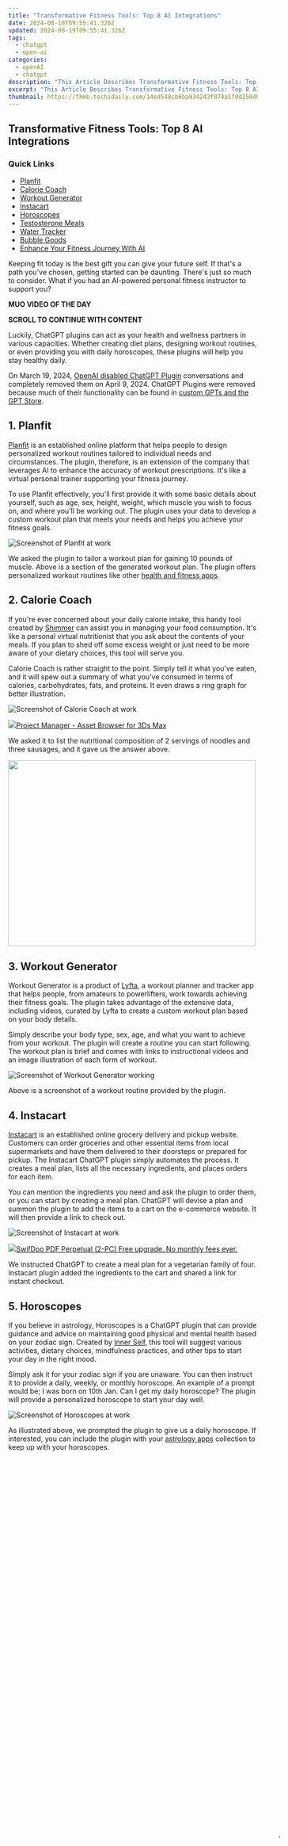 ```yaml
---
title: "Transformative Fitness Tools: Top 8 AI Integrations"
date: 2024-08-18T09:55:41.326Z
updated: 2024-08-19T09:55:41.326Z
tags:
  - chatgpt
  - open-ai
categories:
  - openAI
  - chatgpt
description: "This Article Describes Transformative Fitness Tools: Top 8 AI Integrations"
excerpt: "This Article Describes Transformative Fitness Tools: Top 8 AI Integrations"
thumbnail: https://thmb.techidaily.com/14ed548cb6ba934243f074a1f0d25040231f7c304990988423a92ecc2a56b8e7.jpg
---
```


## Transformative Fitness Tools: Top 8 AI Integrations

### Quick Links

* [Planfit](https://dymocks-australia.pxf.io/lxv4xa)
* [Calorie Coach](https://aofit.pxf.io/mmjyxq)
* [Workout Generator](https://newchic.sjv.io/jzg4zq)
* [Instacart](https://aidotcom.pxf.io/nkz4kv)
* [Horoscopes](https://mindmanager.sjv.io/anq2nj)
* [Testosterone Meals](https://modlily.sjv.io/aw92wr)
* [Water Tracker](https://arkmc.pxf.io/znergr)
* [Bubble Goods](https://getlyla.pxf.io/ek9gkg)
* [Enhance Your Fitness Journey With AI](https://newchic.sjv.io/jzg4zq)

 Keeping fit today is the best gift you can give your future self. If that's a path you've chosen, getting started can be daunting. There's just so much to consider. What if you had an AI-powered personal fitness instructor to support you?

**MUO VIDEO OF THE DAY**

**SCROLL TO CONTINUE WITH CONTENT**

 Luckily, ChatGPT plugins can act as your health and wellness partners in various capacities. Whether creating diet plans, designing workout routines, or even providing you with daily horoscopes, these plugins will help you stay healthy daily.

 On March 19, 2024, [OpenAI disabled ChatGPT Plugin](https://help.openai.com/en/articles/8988022-winding-down-the-chatgpt-plugins-beta) conversations and completely removed them on April 9, 2024\. ChatGPT Plugins were removed because much of their functionality can be found in [custom GPTs and the GPT Store](https://www.makeuseof.com/how-to-use-chatgpt-custom-gpt-store/).

## 1\. Planfit

[Planfit](https://www.planfit.ai/) is an established online platform that helps people to design personalized workout routines tailored to individual needs and circumstances. The plugin, therefore, is an extension of the company that leverages AI to enhance the accuracy of workout prescriptions. It's like a virtual personal trainer supporting your fitness journey.

 To use Planfit effectively, you'll first provide it with some basic details about yourself, such as age, sex, height, weight, which muscle you wish to focus on, and where you'll be working out. The plugin uses your data to develop a custom workout plan that meets your needs and helps you achieve your fitness goals.

![Screenshot of Planfit at work](https://static1.makeuseofimages.com/wordpress/wp-content/uploads/2023/08/planfit.jpg)

 We asked the plugin to tailor a workout plan for gaining 10 pounds of muscle. Above is a section of the generated workout plan. The plugin offers personalized workout routines like other [health and fitness apps](https://www.makeuseof.com/best-beginner-workout-apps-fitness-newbies/).

## 2\. Calorie Coach

 If you're ever concerned about your daily calorie intake, this handy tool created by [Shimmer](https://shimmer.ooo/) can assist you in managing your food consumption. It's like a personal virtual nutritionist that you ask about the contents of your meals. If you plan to shed off some excess weight or just need to be more aware of your dietary choices, this tool will serve you.

 Calorie Coach is rather straight to the point. Simply tell it what you've eaten, and it will spew out a summary of what you've consumed in terms of calories, carbohydrates, fats, and proteins. It even draws a ring graph for better illustration.

![Screenshot of Calorie Coach at work](https://static1.makeuseofimages.com/wordpress/wp-content/uploads/2023/08/calorie-coach.jpg)

<!-- affiliate ads begin -->
<a href="https://secure.2checkout.com/order/checkout.php?PRODS=4709458&QTY=1&AFFILIATE=108875&CART=1"><img src="https://3d-kstudio.com/wp-content/uploads/2019/10/Project-Manager-version-3-1600x900-768x419.jpg" border="0">Project Manager - Asset Browser for 3Ds Max</a>
<!-- affiliate ads end -->
 We asked it to list the nutritional composition of 2 servings of noodles and three sausages, and it gave us the answer above.

<!-- affiliate ads begin -->
<a href="https://electronicx.pxf.io/c/5597632/1872456/14483" target="_top" id="1872456"><img src="//a.impactradius-go.com/display-ad/14483-1872456" border="0" alt="" width="500" height="375"/></a><img height="0" width="0" src="https://imp.pxf.io/i/5597632/1872456/14483" style="position:absolute;visibility:hidden;" border="0" />
<!-- affiliate ads end -->
## 3\. Workout Generator

 Workout Generator is a product of [Lyfta](https://www.lyfta.app/), a workout planner and tracker app that helps people, from amateurs to powerlifters, work towards achieving their fitness goals. The plugin takes advantage of the extensive data, including videos, curated by Lyfta to create a custom workout plan based on your body details.

 Simply describe your body type, sex, age, and what you want to achieve from your workout. The plugin will create a routine you can start following. The workout plan is brief and comes with links to instructional videos and an image illustration of each form of workout.

![Screenshot of Workout Generator working](https://static1.makeuseofimages.com/wordpress/wp-content/uploads/2023/08/workout-generator.jpg)

 Above is a screenshot of a workout routine provided by the plugin.

## 4\. Instacart

[Instacart](https://www.instacart.com/) is an established online grocery delivery and pickup website. Customers can order groceries and other essential items from local supermarkets and have them delivered to their doorsteps or prepared for pickup. The Instacart ChatGPT plugin simply automates the process. It creates a meal plan, lists all the necessary ingredients, and places orders for each item.

 You can mention the ingredients you need and ask the plugin to order them, or you can start by creating a meal plan. ChatGPT will devise a plan and summon the plugin to add the items to a cart on the e-commerce website. It will then provide a link to check out.

![Screenshot of Instacart at work](https://static1.makeuseofimages.com/wordpress/wp-content/uploads/2023/08/instacart.jpg)

<!-- affiliate ads begin -->
<a href="https://purchase.swifdoo.com/order/checkout.php?PRODS=38709260&QTY=1&AFFILIATE=108875&CART=1"><img src="https://secure.avangate.com/images/merchant/8b932759a5a04ddb34bf79e3f9072e4b/products/Product%20box%20white-1024x1024.png" border="0">SwifDoo PDF Perpetual (2-PC)  Free upgrade. No monthly fees ever. </a>
<!-- affiliate ads end -->
 We instructed ChatGPT to create a meal plan for a vegetarian family of four. Instacart plugin added the ingredients to the cart and shared a link for instant checkout.

## 5\. Horoscopes

 If you believe in astrology, Horoscopes is a ChatGPT plugin that can provide guidance and advice on maintaining good physical and mental health based on your zodiac sign. Created by [Inner Self](https://innerself.ai/), this tool will suggest various activities, dietary choices, mindfulness practices, and other tips to start your day in the right mood.

 Simply ask it for your zodiac sign if you are unaware. You can then instruct it to provide a daily, weekly, or monthly horoscope. An example of a prompt would be; I was born on 10th Jan. Can I get my daily horoscope? The plugin will provide a personalized horoscope to start your day well.

![Screenshot of Horoscopes at work](https://static1.makeuseofimages.com/wordpress/wp-content/uploads/2023/08/horoscopes.jpg)

 As illustrated above, we prompted the plugin to give us a daily horoscope. If interested, you can include the plugin with your [astrology apps](https://www.makeuseof.com/best-astrology-apps/) collection to keep up with your horoscopes.

<!-- affiliate ads begin -->
<span id="1793213">
					<video width="1080" height="1620" style="cursor:pointer"
           poster="//a.impactradius-go.com/display-clicktoplayimage/1793213.jpeg"
           onclick="if(!this.playClicked){this.play();this.setAttribute('controls',true);this.playClicked=true;}">
	   <source src="//a.impactradius-go.com/display-ad/19135-1793213">
	   <img src="//a.impactradius-go.com/display-clicktoplayimage/1793213.jpeg" style="border: none; height: 100%; width: 100%; object-fit: contain">
	</video>
	<div style="width:1080px;text-align:center"><a href="javascript:window.open(decodeURIComponent('https%3A%2F%2Ftinyland.pxf.io%2Fc%2F5597632%2F1793213%2F19135'), '_blank');void(0);">Click here</a></div>
</span>
<img height="0" width="0" src="https://imp.pxf.io/i/5597632/1793213/19135" style="position:absolute;visibility:hidden;" border="0" />
<!-- affiliate ads end -->
## 6\. Testosterone Meals

 Testosterone level regulation is important, especially for men, and this tool can help. The Testosterone Meals plugin is designed to help elevate testosterone levels through a diet tailored to your specific needs. It recommends the exact meals for people seeking to optimize their hormonal health.

 To use it, choose the type of meal you want, breakfast, lunch, or supper. Then specify the number of calories and any particular ingredients you have in mind. The plugin will curate a selection of meals that match your personal preference. It might not have all ingredients, but it can give recommendations.

![Screenshot of Testosterone Meals at work](https://static1.makeuseofimages.com/wordpress/wp-content/uploads/2023/08/testosterone-meals.jpg)

 As shown above, we created a testosterone-boosting diet plan using the plugin.

## 7\. Water Tracker

 Staying healthy partly depends on the amount of water you take every day. Water Tracker can help you keep track of that. It's a product by [Fitbox](https://www.fitbox.chat/), an online water-tracking platform. This tool can be handy if you suspect you're not drinking enough water or want to stay hydrated.

 To use the plugin effectively, just provide details of any drinks, beverages, or pure water you have during your day. The plugin will ask you to connect your Google account to the online dashboard to track your water intake. Your daily intake goal is 2000ml by default, but you can change that. If interested, here's another way to [track your water intake using your iPhone](https://www.makeuseof.com/how-to-log-water-intake-on-iphone/).

![Screenshot of Water Tracker working](https://static1.makeuseofimages.com/wordpress/wp-content/uploads/2023/08/water-tracker.jpg)

<!-- affiliate ads begin -->
<a href="https://secure.2checkout.com/order/checkout.php?PRODS=4537547&QTY=1&AFFILIATE=108875&CART=1"><img src="https://secure.avangate.com/images/merchant/4b0a0290ad7df100b77e86839989a75e/products/vcfpro.png" border="0">Video Converter Factory Pro</a>
<!-- affiliate ads end -->
 As shown above, we gave the plugin sample data and asked it to recommend the amount of water we need to reach the daily goal.

<!-- affiliate ads begin -->
<a href="https://shop.pcdj.com/order/checkout.php?PRODS=4698827&QTY=1&AFFILIATE=108875&CART=1"> <img src="https://secure.avangate.com/images/merchant/47f4b6321e9fd8e8f7326a6adc1a7c1e/products/dex3REpage-newmainscreenshot.png" border="0">DEX 3 RE is Easy-To-Use DJ Mixing Software for MAC and Windows Designed for Today's Versatile DJ. 

 Mix from your own library of music, iTunes or use the Pulselocker subsciprtion service for in-app access to over 44 million songs. Use with over 85 supported DJ controllers or mix with a keyboard and mouse.  

 DEX 3 RE is everything you need without the clutter - the perfect 2-deck mixing software solution for mobile DJs or hard-core hobbiests.  
 PCDJ DEX 3 RE (DJ Software for Win & MAC - Product Activation For 3 Machines)</a>
<!-- affiliate ads end -->
## 8\. Bubble Goods

[Bubble Goods](https://bubblegoods.com/) is a platform dedicated to transforming the food industry from one that depends on mass-produced products laden with sugars and preservatives to one built upon a community of people creating genuine, whole foods. The plugin, therefore, helps you discover these highly vetted, health-focused foods.

 It works similar to Instacart. You first identify what you're looking for. Is it vegan or sugar-free meals? Then you can instruct the tool to identify the foods on the main website. The tool will crawl through its database, create a list of foods that meet your preference, and provide links, so you can instantly shop.

![Screenshot of Bubble Goods working](https://static1.makeuseofimages.com/wordpress/wp-content/uploads/2023/08/bubble-goods.jpg)

<!-- affiliate ads begin -->
<a href="https://secure.2checkout.com/order/checkout.php?PRODS=4940317&QTY=1&AFFILIATE=108875&CART=1"><img src="https://secure.avangate.com/images/merchant/333ac5d90817d69113471fbb6e531bee/sps-partnership-728x90eng.png" border="0"></a>
<!-- affiliate ads end -->
 As shown above, We asked the tool to give us some tasty vegan snack recommendations.

## Enhance Your Fitness Journey With AI

 Whether you plan to lose weight, stay hydrated, or maintain a healthy, mindful lifestyle, these ChatGPT plugins can be instrumental in helping you achieve your goal. You also don't have to follow generally-prescribed diets or workout routines anymore. You can have them customized to fit your preferences and needs. Whichever way you look at it, there's no reasonable excuse for avoiding healthy living with these powerful tools at your disposal.

 Keeping fit today is the best gift you can give your future self. If that's a path you've chosen, getting started can be daunting. There's just so much to consider. What if you had an AI-powered personal fitness instructor to support you?

**MUO VIDEO OF THE DAY**

**SCROLL TO CONTINUE WITH CONTENT**

 Luckily, ChatGPT plugins can act as your health and wellness partners in various capacities. Whether creating diet plans, designing workout routines, or even providing you with daily horoscopes, these plugins will help you stay healthy daily.

 On March 19, 2024, [OpenAI disabled ChatGPT Plugin](https://help.openai.com/en/articles/8988022-winding-down-the-chatgpt-plugins-beta) conversations and completely removed them on April 9, 2024\. ChatGPT Plugins were removed because much of their functionality can be found in [custom GPTs and the GPT Store](https://www.makeuseof.com/how-to-use-chatgpt-custom-gpt-store/).

## 1\. Planfit

[Planfit](https://www.planfit.ai/) is an established online platform that helps people to design personalized workout routines tailored to individual needs and circumstances. The plugin, therefore, is an extension of the company that leverages AI to enhance the accuracy of workout prescriptions. It's like a virtual personal trainer supporting your fitness journey.

 To use Planfit effectively, you'll first provide it with some basic details about yourself, such as age, sex, height, weight, which muscle you wish to focus on, and where you'll be working out. The plugin uses your data to develop a custom workout plan that meets your needs and helps you achieve your fitness goals.

![Screenshot of Planfit at work](https://static1.makeuseofimages.com/wordpress/wp-content/uploads/2023/08/planfit.jpg)

 We asked the plugin to tailor a workout plan for gaining 10 pounds of muscle. Above is a section of the generated workout plan. The plugin offers personalized workout routines like other [health and fitness apps](https://www.makeuseof.com/best-beginner-workout-apps-fitness-newbies/).

## 2\. Calorie Coach

 If you're ever concerned about your daily calorie intake, this handy tool created by [Shimmer](https://shimmer.ooo/) can assist you in managing your food consumption. It's like a personal virtual nutritionist that you ask about the contents of your meals. If you plan to shed off some excess weight or just need to be more aware of your dietary choices, this tool will serve you.

 Calorie Coach is rather straight to the point. Simply tell it what you've eaten, and it will spew out a summary of what you've consumed in terms of calories, carbohydrates, fats, and proteins. It even draws a ring graph for better illustration.

![Screenshot of Calorie Coach at work](https://static1.makeuseofimages.com/wordpress/wp-content/uploads/2023/08/calorie-coach.jpg)

 We asked it to list the nutritional composition of 2 servings of noodles and three sausages, and it gave us the answer above.

<!-- affiliate ads begin -->
<a href="https://secure.2checkout.com/order/checkout.php?PRODS=4940312&QTY=1&AFFILIATE=108875&CART=1"><img src="https://secure.avangate.com/images/merchant/333ac5d90817d69113471fbb6e531bee/sps-partnership-728x90eng.png" border="0"></a>
<!-- affiliate ads end -->
## 3\. Workout Generator

 Workout Generator is a product of [Lyfta](https://www.lyfta.app/), a workout planner and tracker app that helps people, from amateurs to powerlifters, work towards achieving their fitness goals. The plugin takes advantage of the extensive data, including videos, curated by Lyfta to create a custom workout plan based on your body details.

 Simply describe your body type, sex, age, and what you want to achieve from your workout. The plugin will create a routine you can start following. The workout plan is brief and comes with links to instructional videos and an image illustration of each form of workout.

![Screenshot of Workout Generator working](https://static1.makeuseofimages.com/wordpress/wp-content/uploads/2023/08/workout-generator.jpg)

 Above is a screenshot of a workout routine provided by the plugin.

<!-- affiliate ads begin -->
<a href="https://uperfect.sjv.io/c/5597632/1246754/15155" target="_top" id="1246754"><img src="//a.impactradius-go.com/display-ad/15155-1246754" border="0" alt="" width="600" height="600"/></a><img height="0" width="0" src="https://imp.pxf.io/i/5597632/1246754/15155" style="position:absolute;visibility:hidden;" border="0" />
<!-- affiliate ads end -->
## 4\. Instacart

[Instacart](https://www.instacart.com/) is an established online grocery delivery and pickup website. Customers can order groceries and other essential items from local supermarkets and have them delivered to their doorsteps or prepared for pickup. The Instacart ChatGPT plugin simply automates the process. It creates a meal plan, lists all the necessary ingredients, and places orders for each item.

 You can mention the ingredients you need and ask the plugin to order them, or you can start by creating a meal plan. ChatGPT will devise a plan and summon the plugin to add the items to a cart on the e-commerce website. It will then provide a link to check out.

![Screenshot of Instacart at work](https://static1.makeuseofimages.com/wordpress/wp-content/uploads/2023/08/instacart.jpg)

 We instructed ChatGPT to create a meal plan for a vegetarian family of four. Instacart plugin added the ingredients to the cart and shared a link for instant checkout.

## 5\. Horoscopes

 If you believe in astrology, Horoscopes is a ChatGPT plugin that can provide guidance and advice on maintaining good physical and mental health based on your zodiac sign. Created by [Inner Self](https://innerself.ai/), this tool will suggest various activities, dietary choices, mindfulness practices, and other tips to start your day in the right mood.

 Simply ask it for your zodiac sign if you are unaware. You can then instruct it to provide a daily, weekly, or monthly horoscope. An example of a prompt would be; I was born on 10th Jan. Can I get my daily horoscope? The plugin will provide a personalized horoscope to start your day well.

![Screenshot of Horoscopes at work](https://static1.makeuseofimages.com/wordpress/wp-content/uploads/2023/08/horoscopes.jpg)

 As illustrated above, we prompted the plugin to give us a daily horoscope. If interested, you can include the plugin with your [astrology apps](https://www.makeuseof.com/best-astrology-apps/) collection to keep up with your horoscopes.

<!-- affiliate ads begin -->
<a href="https://modlily.sjv.io/c/5597632/1997817/17059" target="_top" id="1997817"><img src="//a.impactradius-go.com/display-ad/17059-1997817" border="0" alt="" width="300" height="250"/></a><img height="0" width="0" src="https://imp.pxf.io/i/5597632/1997817/17059" style="position:absolute;visibility:hidden;" border="0" />
<!-- affiliate ads end -->
## 6\. Testosterone Meals

 Testosterone level regulation is important, especially for men, and this tool can help. The Testosterone Meals plugin is designed to help elevate testosterone levels through a diet tailored to your specific needs. It recommends the exact meals for people seeking to optimize their hormonal health.

 To use it, choose the type of meal you want, breakfast, lunch, or supper. Then specify the number of calories and any particular ingredients you have in mind. The plugin will curate a selection of meals that match your personal preference. It might not have all ingredients, but it can give recommendations.

![Screenshot of Testosterone Meals at work](https://static1.makeuseofimages.com/wordpress/wp-content/uploads/2023/08/testosterone-meals.jpg)

<!-- affiliate ads begin -->
<a href="https://store.movavi.com/affiliate.php?ACCOUNT=MOVAVI&AFFILIATE=108875&PATH=https%3A%2F%2Fwww.movavi.com%3FAFFILIATE%3D108875%26RESOURCE%3DMovavi%2BVideo%2BEditor%2Bbox"><img src="https://mcusercontent.com/0885a03ded3d480dca9287f12/images/6d3207fd-9f15-4c21-f0ad-59c68e6a7e2a.png" border="0"></a>
<!-- affiliate ads end -->
 As shown above, we created a testosterone-boosting diet plan using the plugin.

## 7\. Water Tracker

 Staying healthy partly depends on the amount of water you take every day. Water Tracker can help you keep track of that. It's a product by [Fitbox](https://www.fitbox.chat/), an online water-tracking platform. This tool can be handy if you suspect you're not drinking enough water or want to stay hydrated.

 To use the plugin effectively, just provide details of any drinks, beverages, or pure water you have during your day. The plugin will ask you to connect your Google account to the online dashboard to track your water intake. Your daily intake goal is 2000ml by default, but you can change that. If interested, here's another way to [track your water intake using your iPhone](https://www.makeuseof.com/how-to-log-water-intake-on-iphone/).

![Screenshot of Water Tracker working](https://static1.makeuseofimages.com/wordpress/wp-content/uploads/2023/08/water-tracker.jpg)

<!-- affiliate ads begin -->
<a href="https://store.nero.com/order/checkout.php?PRODS=42296685&QTY=1&AFFILIATE=108875&CART=1"><img src="http://cdnwww.nero.com/nero-com-wAssets/img/banners/2022/video-pp/ScreenshotSlider/Nero-Video-Advanced-editing.JPG" border="0">Simple and intuitive video editing
🎬 Nero Video:
The powerful video editing program for your Windows PC</a>
<!-- affiliate ads end -->
 As shown above, we gave the plugin sample data and asked it to recommend the amount of water we need to reach the daily goal.

## 8\. Bubble Goods

[Bubble Goods](https://bubblegoods.com/) is a platform dedicated to transforming the food industry from one that depends on mass-produced products laden with sugars and preservatives to one built upon a community of people creating genuine, whole foods. The plugin, therefore, helps you discover these highly vetted, health-focused foods.

 It works similar to Instacart. You first identify what you're looking for. Is it vegan or sugar-free meals? Then you can instruct the tool to identify the foods on the main website. The tool will crawl through its database, create a list of foods that meet your preference, and provide links, so you can instantly shop.

![Screenshot of Bubble Goods working](https://static1.makeuseofimages.com/wordpress/wp-content/uploads/2023/08/bubble-goods.jpg)

 As shown above, We asked the tool to give us some tasty vegan snack recommendations.

<!-- affiliate ads begin -->
<a href="https://vapordna.pxf.io/c/5597632/1496243/17238" target="_top" id="1496243"><img src="//a.impactradius-go.com/display-ad/17238-1496243" border="0" alt="" width="1000" height="1221"/></a><img height="0" width="0" src="https://imp.pxf.io/i/5597632/1496243/17238" style="position:absolute;visibility:hidden;" border="0" />
<!-- affiliate ads end -->
## Enhance Your Fitness Journey With AI

 Whether you plan to lose weight, stay hydrated, or maintain a healthy, mindful lifestyle, these ChatGPT plugins can be instrumental in helping you achieve your goal. You also don't have to follow generally-prescribed diets or workout routines anymore. You can have them customized to fit your preferences and needs. Whichever way you look at it, there's no reasonable excuse for avoiding healthy living with these powerful tools at your disposal.

 Keeping fit today is the best gift you can give your future self. If that's a path you've chosen, getting started can be daunting. There's just so much to consider. What if you had an AI-powered personal fitness instructor to support you?

**MUO VIDEO OF THE DAY**

**SCROLL TO CONTINUE WITH CONTENT**

 Luckily, ChatGPT plugins can act as your health and wellness partners in various capacities. Whether creating diet plans, designing workout routines, or even providing you with daily horoscopes, these plugins will help you stay healthy daily.

 On March 19, 2024, [OpenAI disabled ChatGPT Plugin](https://help.openai.com/en/articles/8988022-winding-down-the-chatgpt-plugins-beta) conversations and completely removed them on April 9, 2024\. ChatGPT Plugins were removed because much of their functionality can be found in [custom GPTs and the GPT Store](https://www.makeuseof.com/how-to-use-chatgpt-custom-gpt-store/).

## 1\. Planfit

[Planfit](https://www.planfit.ai/) is an established online platform that helps people to design personalized workout routines tailored to individual needs and circumstances. The plugin, therefore, is an extension of the company that leverages AI to enhance the accuracy of workout prescriptions. It's like a virtual personal trainer supporting your fitness journey.

 To use Planfit effectively, you'll first provide it with some basic details about yourself, such as age, sex, height, weight, which muscle you wish to focus on, and where you'll be working out. The plugin uses your data to develop a custom workout plan that meets your needs and helps you achieve your fitness goals.

![Screenshot of Planfit at work](https://static1.makeuseofimages.com/wordpress/wp-content/uploads/2023/08/planfit.jpg)

<!-- affiliate ads begin -->
<a href="https://ukaidot.sjv.io/c/5597632/1793237/19578" target="_top" id="1793237"><img src="//a.impactradius-go.com/display-ad/19578-1793237" border="0" alt="" width="1200" height="1200"/></a><img height="0" width="0" src="https://imp.pxf.io/i/5597632/1793237/19578" style="position:absolute;visibility:hidden;" border="0" />
<!-- affiliate ads end -->
 We asked the plugin to tailor a workout plan for gaining 10 pounds of muscle. Above is a section of the generated workout plan. The plugin offers personalized workout routines like other [health and fitness apps](https://www.makeuseof.com/best-beginner-workout-apps-fitness-newbies/).

<!-- affiliate ads begin -->
<a href="https://secure.textstudio.com/order/checkout.php?PRODS=35633309&QTY=1&AFFILIATE=108875&CART=1"> <img src="https://secure.avangate.com/images/merchant/d6eb8222c9718486bdabce8b897380f7/products/3_premium-icon.png" border="0"> Take advantage of PREMIUM features for 12 months. 
Create your texts / logos without any limitation. 
No attribution required when downloading. 
No advertising on the website. 
 TextStudio.com  PREMIUM - Yearly Membership</a>
<!-- affiliate ads end -->
## 2\. Calorie Coach

 If you're ever concerned about your daily calorie intake, this handy tool created by [Shimmer](https://shimmer.ooo/) can assist you in managing your food consumption. It's like a personal virtual nutritionist that you ask about the contents of your meals. If you plan to shed off some excess weight or just need to be more aware of your dietary choices, this tool will serve you.

 Calorie Coach is rather straight to the point. Simply tell it what you've eaten, and it will spew out a summary of what you've consumed in terms of calories, carbohydrates, fats, and proteins. It even draws a ring graph for better illustration.

![Screenshot of Calorie Coach at work](https://static1.makeuseofimages.com/wordpress/wp-content/uploads/2023/08/calorie-coach.jpg)

<!-- affiliate ads begin -->
<a href="https://appsumo.8odi.net/c/5597632/2082538/7443" target="_top" id="2082538"><img src="//a.impactradius-go.com/display-ad/7443-2082538" border="0" alt="" width="1200" height="600"/></a><img height="0" width="0" src="https://appsumo.8odi.net/i/5597632/2082538/7443" style="position:absolute;visibility:hidden;" border="0" />
<!-- affiliate ads end -->
 We asked it to list the nutritional composition of 2 servings of noodles and three sausages, and it gave us the answer above.

## 3\. Workout Generator

 Workout Generator is a product of [Lyfta](https://www.lyfta.app/), a workout planner and tracker app that helps people, from amateurs to powerlifters, work towards achieving their fitness goals. The plugin takes advantage of the extensive data, including videos, curated by Lyfta to create a custom workout plan based on your body details.

 Simply describe your body type, sex, age, and what you want to achieve from your workout. The plugin will create a routine you can start following. The workout plan is brief and comes with links to instructional videos and an image illustration of each form of workout.

![Screenshot of Workout Generator working](https://static1.makeuseofimages.com/wordpress/wp-content/uploads/2023/08/workout-generator.jpg)

<!-- affiliate ads begin -->
<a href="https://shop.systoolsgroup.com/affiliate.php?ACCOUNT=SYSTOOBY&AFFILIATE=108875&PATH=https%3A%2F%2Fwww.systoolsgroup.com%3FAFFILIATE%3D108875%26RESOURCE%3DSysTools%2BOST%2BRecovery"><img src="https://www.systoolsgroup.com/box/ost-recovery.png" border="0"></a>
<!-- affiliate ads end -->
 Above is a screenshot of a workout routine provided by the plugin.

## 4\. Instacart

[Instacart](https://www.instacart.com/) is an established online grocery delivery and pickup website. Customers can order groceries and other essential items from local supermarkets and have them delivered to their doorsteps or prepared for pickup. The Instacart ChatGPT plugin simply automates the process. It creates a meal plan, lists all the necessary ingredients, and places orders for each item.

 You can mention the ingredients you need and ask the plugin to order them, or you can start by creating a meal plan. ChatGPT will devise a plan and summon the plugin to add the items to a cart on the e-commerce website. It will then provide a link to check out.

![Screenshot of Instacart at work](https://static1.makeuseofimages.com/wordpress/wp-content/uploads/2023/08/instacart.jpg)

 We instructed ChatGPT to create a meal plan for a vegetarian family of four. Instacart plugin added the ingredients to the cart and shared a link for instant checkout.

<!-- affiliate ads begin -->
<a href="https://secure.2checkout.com/order/checkout.php?PRODS=4599952&QTY=1&AFFILIATE=108875&CART=1"><iframe width="864" height="500" src="https://www.youtube.com/embed/jVnfr5HudQw" title="The Latest and Easiest Solution to Remove Kindle DRM on Windows (without Degrading)" frameborder="0" allow="accelerometer; autoplay; clipboard-write; encrypted-media; gyroscope; picture-in-picture; web-share" referrerpolicy="strict-origin-when-cross-origin" allowfullscreen></iframe>Epubor Ultimate for Mac:Helps you read books anywhere, including the best eBook Converter + eBook DRM Removal functions.</a>
<!-- affiliate ads end -->
## 5\. Horoscopes

 If you believe in astrology, Horoscopes is a ChatGPT plugin that can provide guidance and advice on maintaining good physical and mental health based on your zodiac sign. Created by [Inner Self](https://innerself.ai/), this tool will suggest various activities, dietary choices, mindfulness practices, and other tips to start your day in the right mood.

 Simply ask it for your zodiac sign if you are unaware. You can then instruct it to provide a daily, weekly, or monthly horoscope. An example of a prompt would be; I was born on 10th Jan. Can I get my daily horoscope? The plugin will provide a personalized horoscope to start your day well.

![Screenshot of Horoscopes at work](https://static1.makeuseofimages.com/wordpress/wp-content/uploads/2023/08/horoscopes.jpg)

 As illustrated above, we prompted the plugin to give us a daily horoscope. If interested, you can include the plugin with your [astrology apps](https://www.makeuseof.com/best-astrology-apps/) collection to keep up with your horoscopes.

## 6\. Testosterone Meals

 Testosterone level regulation is important, especially for men, and this tool can help. The Testosterone Meals plugin is designed to help elevate testosterone levels through a diet tailored to your specific needs. It recommends the exact meals for people seeking to optimize their hormonal health.

 To use it, choose the type of meal you want, breakfast, lunch, or supper. Then specify the number of calories and any particular ingredients you have in mind. The plugin will curate a selection of meals that match your personal preference. It might not have all ingredients, but it can give recommendations.

![Screenshot of Testosterone Meals at work](https://static1.makeuseofimages.com/wordpress/wp-content/uploads/2023/08/testosterone-meals.jpg)

<!-- affiliate ads begin -->
<a href="https://store.nero.com/order/checkout.php?PRODS=42570605&QTY=1&AFFILIATE=108875&CART=1"><img src="http://cdnwww.nero.com/nero-com-wAssets/img/banners/2023/usbXcopy/Nero_USB_x_copy_Screen_2.png" border="0"></a>
<!-- affiliate ads end -->
 As shown above, we created a testosterone-boosting diet plan using the plugin.

## 7\. Water Tracker

 Staying healthy partly depends on the amount of water you take every day. Water Tracker can help you keep track of that. It's a product by [Fitbox](https://www.fitbox.chat/), an online water-tracking platform. This tool can be handy if you suspect you're not drinking enough water or want to stay hydrated.

 To use the plugin effectively, just provide details of any drinks, beverages, or pure water you have during your day. The plugin will ask you to connect your Google account to the online dashboard to track your water intake. Your daily intake goal is 2000ml by default, but you can change that. If interested, here's another way to [track your water intake using your iPhone](https://www.makeuseof.com/how-to-log-water-intake-on-iphone/).

![Screenshot of Water Tracker working](https://static1.makeuseofimages.com/wordpress/wp-content/uploads/2023/08/water-tracker.jpg)

<!-- affiliate ads begin -->
<a href="https://secure.2checkout.com/order/checkout.php?PRODS=4620780&QTY=1&AFFILIATE=108875&CART=1"><img src="https://secure.avangate.com/images/merchant/07dd4d5a72f5740ef0f035f201951476/728__90banner.jpg" border="0"></a>
<!-- affiliate ads end -->
 As shown above, we gave the plugin sample data and asked it to recommend the amount of water we need to reach the daily goal.

## 8\. Bubble Goods

[Bubble Goods](https://bubblegoods.com/) is a platform dedicated to transforming the food industry from one that depends on mass-produced products laden with sugars and preservatives to one built upon a community of people creating genuine, whole foods. The plugin, therefore, helps you discover these highly vetted, health-focused foods.

 It works similar to Instacart. You first identify what you're looking for. Is it vegan or sugar-free meals? Then you can instruct the tool to identify the foods on the main website. The tool will crawl through its database, create a list of foods that meet your preference, and provide links, so you can instantly shop.

![Screenshot of Bubble Goods working](https://static1.makeuseofimages.com/wordpress/wp-content/uploads/2023/08/bubble-goods.jpg)

<!-- affiliate ads begin -->
<a href="https://secure.2checkout.com/order/checkout.php?PRODS=194977&QTY=1&AFFILIATE=108875&CART=1"><img src="https://www.blumentals.net/scrfactory/images/screensaver-software.png" border="0">Screensaver Factory, Create stunning professional screensavers within minutes. Create screensavers for yourself, for marketing or unlimited royalty-free commercial distribution. Make screensavers from images, video and swf flash, add background music and smooth sprite and transition effects. Screensaver Factory is very easy to use, and it enables you to make self-installing screensaver files and CDs for easy setup and distribution. Screensaver Factory is the most advanced software of its kind.</a>
<!-- affiliate ads end -->
 As shown above, We asked the tool to give us some tasty vegan snack recommendations.

## Enhance Your Fitness Journey With AI

 Whether you plan to lose weight, stay hydrated, or maintain a healthy, mindful lifestyle, these ChatGPT plugins can be instrumental in helping you achieve your goal. You also don't have to follow generally-prescribed diets or workout routines anymore. You can have them customized to fit your preferences and needs. Whichever way you look at it, there's no reasonable excuse for avoiding healthy living with these powerful tools at your disposal.

 Keeping fit today is the best gift you can give your future self. If that's a path you've chosen, getting started can be daunting. There's just so much to consider. What if you had an AI-powered personal fitness instructor to support you?

**MUO VIDEO OF THE DAY**

**SCROLL TO CONTINUE WITH CONTENT**

 Luckily, ChatGPT plugins can act as your health and wellness partners in various capacities. Whether creating diet plans, designing workout routines, or even providing you with daily horoscopes, these plugins will help you stay healthy daily.

 On March 19, 2024, [OpenAI disabled ChatGPT Plugin](https://help.openai.com/en/articles/8988022-winding-down-the-chatgpt-plugins-beta) conversations and completely removed them on April 9, 2024\. ChatGPT Plugins were removed because much of their functionality can be found in [custom GPTs and the GPT Store](https://www.makeuseof.com/how-to-use-chatgpt-custom-gpt-store/).

## 1\. Planfit

[Planfit](https://www.planfit.ai/) is an established online platform that helps people to design personalized workout routines tailored to individual needs and circumstances. The plugin, therefore, is an extension of the company that leverages AI to enhance the accuracy of workout prescriptions. It's like a virtual personal trainer supporting your fitness journey.

 To use Planfit effectively, you'll first provide it with some basic details about yourself, such as age, sex, height, weight, which muscle you wish to focus on, and where you'll be working out. The plugin uses your data to develop a custom workout plan that meets your needs and helps you achieve your fitness goals.

![Screenshot of Planfit at work](https://static1.makeuseofimages.com/wordpress/wp-content/uploads/2023/08/planfit.jpg)

 We asked the plugin to tailor a workout plan for gaining 10 pounds of muscle. Above is a section of the generated workout plan. The plugin offers personalized workout routines like other [health and fitness apps](https://www.makeuseof.com/best-beginner-workout-apps-fitness-newbies/).

<!-- affiliate ads begin -->
<a href="https://godlikehost.sjv.io/c/5597632/1920047/21774" target="_top" id="1920047"><img src="//a.impactradius-go.com/display-ad/21774-1920047" border="0" alt="" width="300" height="250"/></a><img height="0" width="0" src="https://imp.pxf.io/i/5597632/1920047/21774" style="position:absolute;visibility:hidden;" border="0" />
<!-- affiliate ads end -->
## 2\. Calorie Coach

 If you're ever concerned about your daily calorie intake, this handy tool created by [Shimmer](https://shimmer.ooo/) can assist you in managing your food consumption. It's like a personal virtual nutritionist that you ask about the contents of your meals. If you plan to shed off some excess weight or just need to be more aware of your dietary choices, this tool will serve you.

 Calorie Coach is rather straight to the point. Simply tell it what you've eaten, and it will spew out a summary of what you've consumed in terms of calories, carbohydrates, fats, and proteins. It even draws a ring graph for better illustration.

![Screenshot of Calorie Coach at work](https://static1.makeuseofimages.com/wordpress/wp-content/uploads/2023/08/calorie-coach.jpg)

<!-- affiliate ads begin -->
<a href="https://ship7com.pxf.io/c/5597632/1509856/17634" target="_top" id="1509856"><img src="//a.impactradius-go.com/display-ad/17634-1509856" border="0" alt="" width="730" height="383"/></a>
<!-- affiliate ads end -->
 We asked it to list the nutritional composition of 2 servings of noodles and three sausages, and it gave us the answer above.

<!-- affiliate ads begin -->
<a href="https://secure.textstudio.com/order/checkout.php?PRODS=35633281&QTY=1&AFFILIATE=108875&CART=1"> <img src="https://secure.avangate.com/images/merchant/d6eb8222c9718486bdabce8b897380f7/products/2_premium-icon.png" border="0"> Take advantage of PREMIUM features. 
Create your texts / logos without any limitation. 
No attribution required when downloading. 
No advertising on the website. 
 TextStudio.com  PREMIUM - Monthly Membership</a>
<!-- affiliate ads end -->
## 3\. Workout Generator

 Workout Generator is a product of [Lyfta](https://www.lyfta.app/), a workout planner and tracker app that helps people, from amateurs to powerlifters, work towards achieving their fitness goals. The plugin takes advantage of the extensive data, including videos, curated by Lyfta to create a custom workout plan based on your body details.

 Simply describe your body type, sex, age, and what you want to achieve from your workout. The plugin will create a routine you can start following. The workout plan is brief and comes with links to instructional videos and an image illustration of each form of workout.

![Screenshot of Workout Generator working](https://static1.makeuseofimages.com/wordpress/wp-content/uploads/2023/08/workout-generator.jpg)

 Above is a screenshot of a workout routine provided by the plugin.

## 4\. Instacart

[Instacart](https://www.instacart.com/) is an established online grocery delivery and pickup website. Customers can order groceries and other essential items from local supermarkets and have them delivered to their doorsteps or prepared for pickup. The Instacart ChatGPT plugin simply automates the process. It creates a meal plan, lists all the necessary ingredients, and places orders for each item.

 You can mention the ingredients you need and ask the plugin to order them, or you can start by creating a meal plan. ChatGPT will devise a plan and summon the plugin to add the items to a cart on the e-commerce website. It will then provide a link to check out.

![Screenshot of Instacart at work](https://static1.makeuseofimages.com/wordpress/wp-content/uploads/2023/08/instacart.jpg)

<!-- affiliate ads begin -->
<a href="https://secure.2checkout.com/order/checkout.php?PRODS=37100474&QTY=1&AFFILIATE=108875&CART=1"><img src="https://awario.com/images/pages/index/img-leads-1280@1x.avif" border="0"></a>
<!-- affiliate ads end -->
 We instructed ChatGPT to create a meal plan for a vegetarian family of four. Instacart plugin added the ingredients to the cart and shared a link for instant checkout.

## 5\. Horoscopes

 If you believe in astrology, Horoscopes is a ChatGPT plugin that can provide guidance and advice on maintaining good physical and mental health based on your zodiac sign. Created by [Inner Self](https://innerself.ai/), this tool will suggest various activities, dietary choices, mindfulness practices, and other tips to start your day in the right mood.

 Simply ask it for your zodiac sign if you are unaware. You can then instruct it to provide a daily, weekly, or monthly horoscope. An example of a prompt would be; I was born on 10th Jan. Can I get my daily horoscope? The plugin will provide a personalized horoscope to start your day well.

![Screenshot of Horoscopes at work](https://static1.makeuseofimages.com/wordpress/wp-content/uploads/2023/08/horoscopes.jpg)

 As illustrated above, we prompted the plugin to give us a daily horoscope. If interested, you can include the plugin with your [astrology apps](https://www.makeuseof.com/best-astrology-apps/) collection to keep up with your horoscopes.

## 6\. Testosterone Meals

 Testosterone level regulation is important, especially for men, and this tool can help. The Testosterone Meals plugin is designed to help elevate testosterone levels through a diet tailored to your specific needs. It recommends the exact meals for people seeking to optimize their hormonal health.

 To use it, choose the type of meal you want, breakfast, lunch, or supper. Then specify the number of calories and any particular ingredients you have in mind. The plugin will curate a selection of meals that match your personal preference. It might not have all ingredients, but it can give recommendations.

![Screenshot of Testosterone Meals at work](https://static1.makeuseofimages.com/wordpress/wp-content/uploads/2023/08/testosterone-meals.jpg)

<!-- affiliate ads begin -->
<a href="https://shop.pcdj.com/order/checkout.php?PRODS=4698832&QTY=1&AFFILIATE=108875&CART=1"> <img src="https://secure.avangate.com/images/merchant/47f4b6321e9fd8e8f7326a6adc1a7c1e/products/karaoki-new-searchresultspane.jpg" border="0">PCDJ Karaoki is the complete professional karaoke software designed for KJs and karaoke venues. Karaoki includes an advanced automatic singer rotation list with singer history, key control, news ticker, next singers screen, a song book exporter and printer, a jukebox background music player and many other features designed so you can host karaoke shows faster and easier! 
 PCDJ Karaoki (WINDOWS ONLY Professional Karaoke Software - 3 Activations)</a>
<!-- affiliate ads end -->
 As shown above, we created a testosterone-boosting diet plan using the plugin.

<!-- affiliate ads begin -->
<a href="https://store.bitdefender.com/affiliate.php?ACCOUNT=BITLATIN&AFFILIATE=108875&PATH=http%3A%2F%2Fwww.bitdefender.com%2Fbusiness%3FAFFILIATE%3D108875%26RESOURCE%3D30%2525%2BOff%2Ball%2BGravityZone%2BProducts"><img src="https://www.bitdefender.com/content/dam/bitdefender/business/campaign/1200X628.png" border="0"></a>
<!-- affiliate ads end -->
## 7\. Water Tracker

 Staying healthy partly depends on the amount of water you take every day. Water Tracker can help you keep track of that. It's a product by [Fitbox](https://www.fitbox.chat/), an online water-tracking platform. This tool can be handy if you suspect you're not drinking enough water or want to stay hydrated.

 To use the plugin effectively, just provide details of any drinks, beverages, or pure water you have during your day. The plugin will ask you to connect your Google account to the online dashboard to track your water intake. Your daily intake goal is 2000ml by default, but you can change that. If interested, here's another way to [track your water intake using your iPhone](https://www.makeuseof.com/how-to-log-water-intake-on-iphone/).

![Screenshot of Water Tracker working](https://static1.makeuseofimages.com/wordpress/wp-content/uploads/2023/08/water-tracker.jpg)

<!-- affiliate ads begin -->
<a href="https://ephamedtechinc.pxf.io/c/5597632/2095385/26400" target="_top" id="2095385"><img src="//a.impactradius-go.com/display-ad/26400-2095385" border="0" alt="" width="1024" height="1024"/></a><img height="0" width="0" src="https://imp.pxf.io/i/5597632/2095385/26400" style="position:absolute;visibility:hidden;" border="0" />
<!-- affiliate ads end -->
 As shown above, we gave the plugin sample data and asked it to recommend the amount of water we need to reach the daily goal.

## 8\. Bubble Goods

[Bubble Goods](https://bubblegoods.com/) is a platform dedicated to transforming the food industry from one that depends on mass-produced products laden with sugars and preservatives to one built upon a community of people creating genuine, whole foods. The plugin, therefore, helps you discover these highly vetted, health-focused foods.

 It works similar to Instacart. You first identify what you're looking for. Is it vegan or sugar-free meals? Then you can instruct the tool to identify the foods on the main website. The tool will crawl through its database, create a list of foods that meet your preference, and provide links, so you can instantly shop.

![Screenshot of Bubble Goods working](https://static1.makeuseofimages.com/wordpress/wp-content/uploads/2023/08/bubble-goods.jpg)

<!-- affiliate ads begin -->
<a href="https://secure.2checkout.com/order/checkout.php?PRODS=174416&QTY=1&AFFILIATE=108875&CART=1"><img src="https://www.easygifanimator.net/images/gif-animator.png" border="0">Easy GIF Animator is a powerful animated GIF editor and the top tool for creating animated pictures, banners, buttons and GIF videos. You get extensive animation editing features, animation effects, unmatched image quality and optimization for the web. No other GIF animation software matches our features and ease of use, that's why Easy GIF Animator is so popular.</a>
<!-- affiliate ads end -->
 As shown above, We asked the tool to give us some tasty vegan snack recommendations.

<!-- affiliate ads begin -->
<a href="https://godlikehost.sjv.io/c/5597632/1920054/21774" target="_top" id="1920054"><img src="//a.impactradius-go.com/display-ad/21774-1920054" border="0" alt="" width="320" height="100"/></a><img height="0" width="0" src="https://imp.pxf.io/i/5597632/1920054/21774" style="position:absolute;visibility:hidden;" border="0" />
<!-- affiliate ads end -->
## Enhance Your Fitness Journey With AI

 Whether you plan to lose weight, stay hydrated, or maintain a healthy, mindful lifestyle, these ChatGPT plugins can be instrumental in helping you achieve your goal. You also don't have to follow generally-prescribed diets or workout routines anymore. You can have them customized to fit your preferences and needs. Whichever way you look at it, there's no reasonable excuse for avoiding healthy living with these powerful tools at your disposal.

<ins class="adsbygoogle"
     style="display:block"
     data-ad-format="autorelaxed"
     data-ad-client="ca-pub-7571918770474297"
     data-ad-slot="1223367746"></ins>



<ins class="adsbygoogle"
     style="display:block"
     data-ad-client="ca-pub-7571918770474297"
     data-ad-slot="8358498916"
     data-ad-format="auto"
     data-full-width-responsive="true"></ins>


